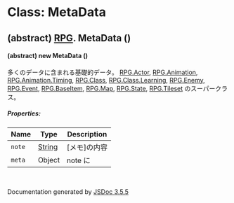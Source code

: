 # Class: MetaData

## (abstract) [RPG](RPG.md).  MetaData ()

#### (abstract) new MetaData ()

 多くのデータに含まれる基礎的データ。 [RPG.Actor](RPG.Actor.md), [RPG.Animation](RPG.Animation.md), [RPG.Animation.Timing](RPG.Animation.Timing.md), [RPG.Class](RPG.Class.md), [RPG.Class.Learning](RPG.Class.Learning.md), [RPG.Enemy](RPG.Enemy.md), [RPG.Event](RPG.Event.md), [RPG.BaseItem](RPG.BaseItem.md), [RPG.Map](RPG.Map.md), [RPG.State](RPG.State.md), [RPG.Tileset](RPG.Tileset.md) のスーパークラス。

##### Properties:

| Name | Type | Description |
| --- | --- | --- |
| `note` | [String](String.md) | [メモ]の内容 |
| `meta` | Object | note に |

<dl>
</dl>


 <br>

  Documentation generated by [JSDoc 3.5.5](https://github.com/jsdoc3/jsdoc)
